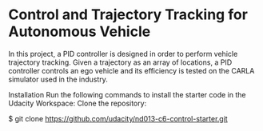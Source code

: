 # Control and Trajectory Tracking for Autonomous Vehicle
In this project, a PID controller is designed in order to perform vehicle trajectory tracking. Given a trajectory as an array of locations, a PID controller controls an ego vehicle and its efficiency is tested on the CARLA simulator used in the industry.

Installation
Run the following commands to install the starter code in the Udacity Workspace:
Clone the repository:

$ git clone https://github.com/udacity/nd013-c6-control-starter.git
